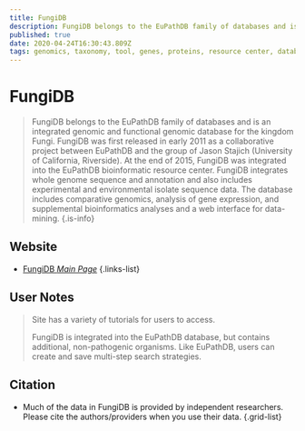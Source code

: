 ```yaml
---
title: FungiDB
description: FungiDB belongs to the EuPathDB family of databases and is an integrated genomic and functional genomic database for the kingdom Fungi.
published: true
date: 2020-04-24T16:30:43.809Z
tags: genomics, taxonomy, tool, genes, proteins, resource center, database, eukaryotes, metabolism, prediction, proteomics, function
---
```


# FungiDB

> FungiDB belongs to the EuPathDB family of databases and is an integrated genomic and functional genomic database for the kingdom Fungi. FungiDB was first released in early 2011 as a collaborative project between EuPathDB and the group of Jason Stajich (University of California, Riverside). At the end of 2015, FungiDB was integrated into the EuPathDB bioinformatic resource center. 
&NewLine;
FungiDB integrates whole genome sequence and annotation and also includes experimental and environmental isolate sequence data. The database includes comparative genomics, analysis of gene expression, and supplemental bioinformatics analyses and a web interface for data-mining.
{.is-info}

## Website

- [FungiDB *Main Page*](https://fungidb.org/fungidb/)
{.links-list}

## User Notes
> Site has a variety of tutorials for users to access.
>
>FungiDB is integrated into the EuPathDB database, but contains additional, non-pathogenic organisms.
>Like EuPathDB, users can create and save multi-step search strategies.

## Citation

- Much of the data in FungiDB is provided by independent researchers. Please cite the authors/providers when you use their data.
{.grid-list}